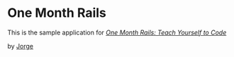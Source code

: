 # One Month Rails

This is the sample application for 
[*One Month Rails: Teach Yourself to Code*](http://onemonthrails.com)

by [Jorge](http://nytimes.com)